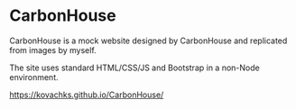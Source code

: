 # CarbonHouse

CarbonHouse is a mock website designed by CarbonHouse and replicated from images by myself.

The site uses standard HTML/CSS/JS and Bootstrap in a non-Node environment.

https://kovachks.github.io/CarbonHouse/
